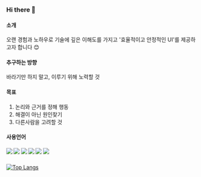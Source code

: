 ###  Hi there 👋 

#### 소개
오랜 경험과 노하우로 기술에 깊은 이해도를 가지고 '효율적이고 안정적인 UI'를 제공하고자 합니다 😊

#### 추구하는 방향
바라기만 하지 말고, 이루기 위해 노력할 것

#### 목표
1. 논리와 근거를 정해 행동
2. 해결이 아닌 원인찾기
3. 다른사람을 고려할 것

#### 사용언어
##### <img src="https://img.shields.io/badge/html5-E34F26?style=flat&logo=html5&logoColor=white"/> <img src="https://img.shields.io/badge/CSS3-1572B6?style=flat&logo=CSS3&logoColor=white"/> <img src="https://img.shields.io/badge/Sass-CC6699?style=flat&logo=Sass&logoColor=white"/> <img src="https://img.shields.io/badge/javascript-F7DF1E?style=flat&logo=javascript&logoColor=white"/>	 <img src="https://img.shields.io/badge/vue-4FC08D?style=flat&logo=vuedotjs&logoColor=white"/>	<img src="https://img.shields.io/badge/bootstrap-7952B3?style=flat&logo=bootstrap&logoColor=white"/>	


####

[![Top Langs](https://github-readme-stats.vercel.app/api/top-langs/?username=yunjeongmi1004&layout=compact)](https://github.com/yunjeongmi1004/github-readme-stats)

